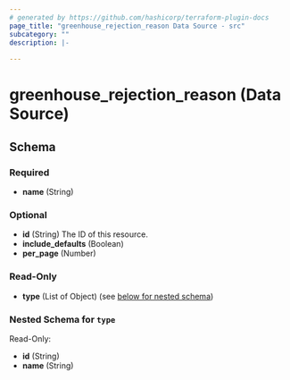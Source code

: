 ```yaml
---
# generated by https://github.com/hashicorp/terraform-plugin-docs
page_title: "greenhouse_rejection_reason Data Source - src"
subcategory: ""
description: |-
  
---
```


# greenhouse_rejection_reason (Data Source)





<!-- schema generated by tfplugindocs -->
## Schema

### Required

- **name** (String)

### Optional

- **id** (String) The ID of this resource.
- **include_defaults** (Boolean)
- **per_page** (Number)

### Read-Only

- **type** (List of Object) (see [below for nested schema](#nestedatt--type))

<a id="nestedatt--type"></a>
### Nested Schema for `type`

Read-Only:

- **id** (String)
- **name** (String)


